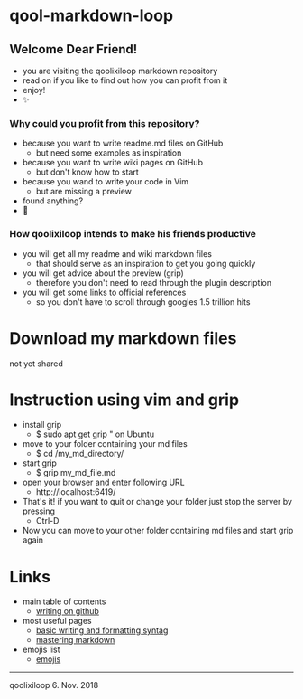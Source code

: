 # qool-markdown-loop

## Welcome Dear Friend!  
* you are visiting the qoolixiloop markdown repository
* read on if you like to find out how you can profit from it
* enjoy!
* :sparkles:


### Why could you profit from this repository?
* because you want to write readme.md files on GitHub
  * but need some examples as inspiration 
* because you want to write wiki pages on GitHub
  * but don't know how to start
* because you wand to write your code in Vim 
  * but are missing a preview
* found anything?
* :dizzy:


### How qoolixiloop intends to make his friends productive
* you will get all my readme and wiki markdown files
  * that should serve as an inspiration to get you going quickly
* you will get advice about the preview (grip)
  * therefore you don't need to read through the plugin description
* you will get some links to official references
  * so you don't have to scroll through googles 1.5 trillion hits

# Download my markdown files
not yet shared

# Instruction using vim and grip
* install grip 
  * $ sudo apt get grip  " on Ubuntu
* move to your folder containing your md files
  * $ cd /my_md_directory/
* start grip
  * $ grip my_md_file.md
* open your browser and enter following URL
  * http://localhost:6419/ 
* That's it! if you want to quit or change your folder just stop the server by pressing
  * Ctrl-D
* Now you can move to your other folder containing md files and start grip again

# Links
* main table of contents
  * [writing on github](https://help.github.com/categories/writing-on-github/)
* most useful pages
  * [basic writing and formatting syntag](https://help.github.com/articles/basic-writing-and-formatting-syntax/)
  * [mastering markdown](https://guides.github.com/features/mastering-markdown/)
* emojis list
  * [emojis](https://gist.github.com/rxaviers/7360908)


------------------------
qoolixiloop 6. Nov. 2018
 
